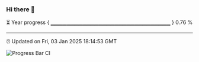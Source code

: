 ### Hi there 👋

⏳ Year progress { ▁▁▁▁▁▁▁▁▁▁▁▁▁▁▁▁▁▁▁▁▁▁▁▁▁▁▁▁▁▁ } 0.76 %

---

⏰ Updated on Fri, 03 Jan 2025 18:14:53 GMT

![Progress Bar CI](https://github.com/code-lakshay/GitHub-Actions-Demo/workflows/Progress%20Bar%20CI/badge.svg)
